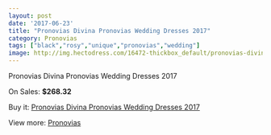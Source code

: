 ```yaml
---
layout: post
date: '2017-06-23'
title: "Pronovias Divina Pronovias Wedding Dresses 2017"
category: Pronovias
tags: ["black","rosy","unique","pronovias","wedding"]
image: http://img.hectodress.com/16472-thickbox_default/pronovias-divina-pronovias-wedding-dresses-2013.jpg
---
```

Pronovias Divina Pronovias Wedding Dresses 2017

On Sales: **$268.32**
<a href="https://www.hectodress.com/pronovias/7953-pronovias-divina-pronovias-wedding-dresses-2013.html"><amp-img layout="responsive" width="600" height="600" src="//img.hectodress.com/16472-thickbox_default/pronovias-divina-pronovias-wedding-dresses-2013.jpg" alt="Pronovias Divina Pronovias Wedding Dresses 2017 0" /></a>
<a href="https://www.hectodress.com/pronovias/7953-pronovias-divina-pronovias-wedding-dresses-2013.html"><amp-img layout="responsive" width="600" height="600" src="//img.hectodress.com/16475-thickbox_default/pronovias-divina-pronovias-wedding-dresses-2013.jpg" alt="Pronovias Divina Pronovias Wedding Dresses 2017 1" /></a>
<a href="https://www.hectodress.com/pronovias/7953-pronovias-divina-pronovias-wedding-dresses-2013.html"><amp-img layout="responsive" width="600" height="600" src="//img.hectodress.com/16474-thickbox_default/pronovias-divina-pronovias-wedding-dresses-2013.jpg" alt="Pronovias Divina Pronovias Wedding Dresses 2017 2" /></a>
<a href="https://www.hectodress.com/pronovias/7953-pronovias-divina-pronovias-wedding-dresses-2013.html"><amp-img layout="responsive" width="600" height="600" src="//img.hectodress.com/16473-thickbox_default/pronovias-divina-pronovias-wedding-dresses-2013.jpg" alt="Pronovias Divina Pronovias Wedding Dresses 2017 3" /></a>

Buy it: [Pronovias Divina Pronovias Wedding Dresses 2017](https://www.hectodress.com/pronovias/7953-pronovias-divina-pronovias-wedding-dresses-2013.html "Pronovias Divina Pronovias Wedding Dresses 2017")

View more: [Pronovias](https://www.hectodress.com/139-pronovias "Pronovias")